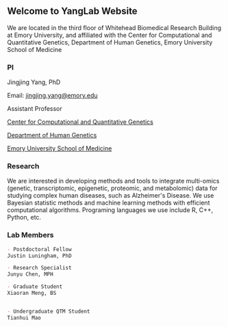 ## Welcome to YangLab Website

We are located in the third floor of Whitehead Biomedical Research Building at Emory University, and affiliated with the Center for Computational and Quantitative Genetics, Department of Human Genetics, Emory University School of Medicine 

### PI 
Jingjing Yang, PhD

Email: jingjing.yang@emory.edu

Assistant Professor

[Center for Computational and Quantitative Genetics](http://ccqg.emory.edu/about/index.html)

[Department of Human Genetics](http://genetics.emory.edu/)

[Emory University School of Medicine](https://med.emory.edu/index.html)

### Research
We are interested in developing methods and tools to integrate multi-omics (genetic, transcriptomic, epigenetic, proteomic, and metabolomic) data for studying complex human diseases, such as Alzheimer's Disease. We use Bayesian statistic methods and machine learning methods with efficient computational algorithms. Programing languages we use include R, C++, Python, etc.


### Lab Members

``` markdown
- Postdoctoral Fellow
Justin Luningham, PhD

- Research Specialist
Junyu Chen, MPH

- Graduate Student
Xiaoran Meng, BS


- Undergraduate QTM Student
Tianhui Mao
```


